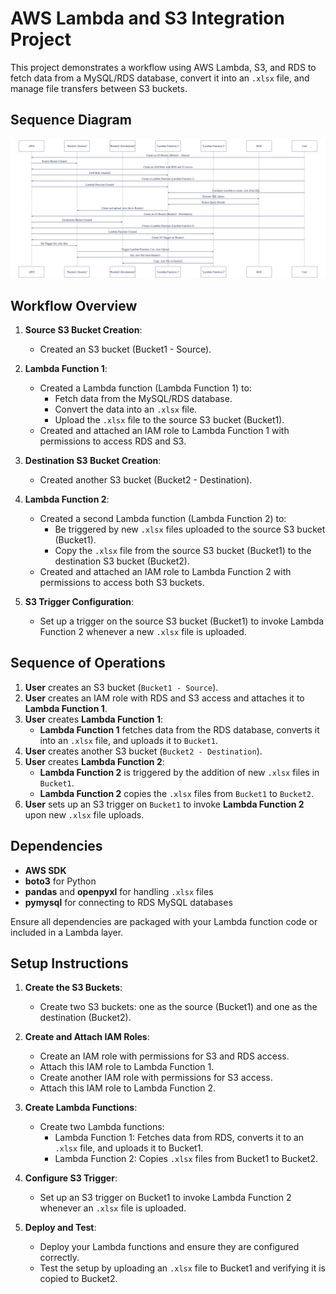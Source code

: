 # AWS Lambda and S3 Integration Project

This project demonstrates a workflow using AWS Lambda, S3, and RDS to fetch data from a MySQL/RDS database, convert it into an `.xlsx` file, and manage file transfers between S3 buckets.

## Sequence Diagram

![Sequence Diagram](/diagram.png)


## Workflow Overview

1. **Source S3 Bucket Creation**:
   - Created an S3 bucket (Bucket1 - Source).

2. **Lambda Function 1**:
   - Created a Lambda function (Lambda Function 1) to:
     - Fetch data from the MySQL/RDS database.
     - Convert the data into an `.xlsx` file.
     - Upload the `.xlsx` file to the source S3 bucket (Bucket1).
   - Created and attached an IAM role to Lambda Function 1 with permissions to access RDS and S3.

3. **Destination S3 Bucket Creation**:
   - Created another S3 bucket (Bucket2 - Destination).

4. **Lambda Function 2**:
   - Created a second Lambda function (Lambda Function 2) to:
     - Be triggered by new `.xlsx` files uploaded to the source S3 bucket (Bucket1).
     - Copy the `.xlsx` file from the source S3 bucket (Bucket1) to the destination S3 bucket (Bucket2).
   - Created and attached an IAM role to Lambda Function 2 with permissions to access both S3 buckets.

5. **S3 Trigger Configuration**:
   - Set up a trigger on the source S3 bucket (Bucket1) to invoke Lambda Function 2 whenever a new `.xlsx` file is uploaded.

## Sequence of Operations

1. **User** creates an S3 bucket (`Bucket1 - Source`).
2. **User** creates an IAM role with RDS and S3 access and attaches it to **Lambda Function 1**.
3. **User** creates **Lambda Function 1**:
   - **Lambda Function 1** fetches data from the RDS database, converts it into an `.xlsx` file, and uploads it to `Bucket1`.
4. **User** creates another S3 bucket (`Bucket2 - Destination`).
5. **User** creates **Lambda Function 2**:
   - **Lambda Function 2** is triggered by the addition of new `.xlsx` files in `Bucket1`.
   - **Lambda Function 2** copies the `.xlsx` files from `Bucket1` to `Bucket2`.
6. **User** sets up an S3 trigger on `Bucket1` to invoke **Lambda Function 2** upon new `.xlsx` file uploads.

## Dependencies

- **AWS SDK**
- **boto3** for Python
- **pandas** and **openpyxl** for handling `.xlsx` files
- **pymysql** for connecting to RDS MySQL databases

Ensure all dependencies are packaged with your Lambda function code or included in a Lambda layer.

## Setup Instructions

1. **Create the S3 Buckets**:
    - Create two S3 buckets: one as the source (Bucket1) and one as the destination (Bucket2).

2. **Create and Attach IAM Roles**:
    - Create an IAM role with permissions for S3 and RDS access.
    - Attach this IAM role to Lambda Function 1.
    - Create another IAM role with permissions for S3 access.
    - Attach this IAM role to Lambda Function 2.

3. **Create Lambda Functions**:
    - Create two Lambda functions:
        - Lambda Function 1: Fetches data from RDS, converts it to an `.xlsx` file, and uploads it to Bucket1.
        - Lambda Function 2: Copies `.xlsx` files from Bucket1 to Bucket2.

4. **Configure S3 Trigger**:
    - Set up an S3 trigger on Bucket1 to invoke Lambda Function 2 whenever an `.xlsx` file is uploaded.

5. **Deploy and Test**:
    - Deploy your Lambda functions and ensure they are configured correctly.
    - Test the setup by uploading an `.xlsx` file to Bucket1 and verifying it is copied to Bucket2.
  

